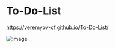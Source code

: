 # To-Do-List

https://veremyov-of.github.io/To-Do-List/

![image](https://user-images.githubusercontent.com/82677661/129588801-e4f31ee2-359d-47d4-962d-388ff48fb935.png)
